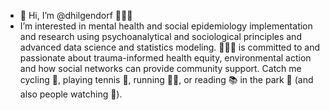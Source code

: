 - 👋 Hi, I’m @dhilgendorf 🧑🏻‍🦰
- I’m interested in mental health and social epidemiology implementation and research using psychoanalytical and sociological principles and advanced data science and statistics modeling. 🧑🏻‍🦰 is committed to and passionate about trauma-informed health equity, environmental action and how social networks can provide community support. Catch me cycling 🚴, playing tennis 🎾, running 🏃🏼, or reading 📚 in the park 🌈 (and also people watching 👀).

<!---
dhilgendorf/dhilgendorf is a ✨ special ✨ repository because its `README.md` (this file) appears on your GitHub profile.
You can click the Preview link to take a look at your changes.

- 🌱 I’m currently learning ...
- 💞️ I’m looking to collaborate on ...
- 📫 How to reach me ...

--->
